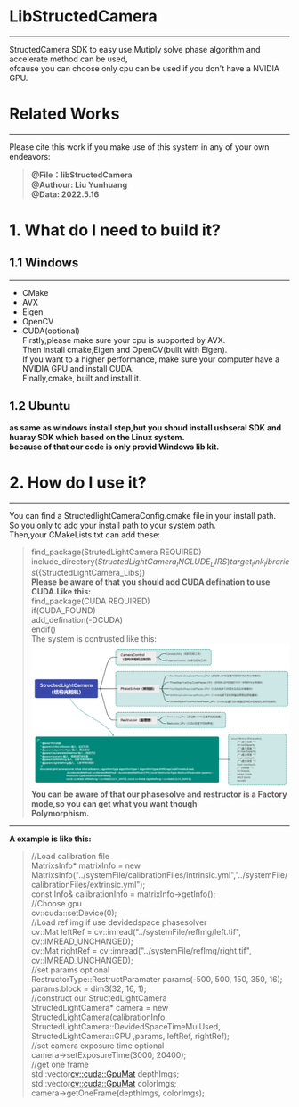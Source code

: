 # **LibStructedCamera**
***
StructedCamera SDK to easy use.Mutiply solve phase algorithm and accelerate method can be used,  
ofcause you can choose only cpu can be used if you don't have a NVIDIA GPU.  
# Related Works
***
Please cite this work if you make use of this system in any of your own endeavors:  
> **@File：libStructedCamera**  
> **@Authour: Liu Yunhuang**  
> **@Data: 2022.5.16**  
# 1. What do I need to build it?  
## 1.1 Windows  
***
- CMake  
- AVX  
- Eigen  
- OpenCV  
- CUDA(optional)  
Firstly,please make sure your cpu is supported by AVX.  
Then install cmake,Eigen and OpenCV(built with Eigen).  
If you want to a higher performance, make sure your computer have a NVIDIA GPU and install CUDA.  
Finally,cmake, built and install it.  
## 1.2 Ubuntu  
**as same as windows install step,but you shoud install usbseral SDK and huaray SDK which based on the Linux system.  
because of that our code is only provid Windows lib kit.**  
# 2. How do I use it?  
***
You can find a StructedlightCameraConfig.cmake file in your install path.  
So you only to add your install path to your system path.  
Then,your CMakeLists.txt can add these:  
> find_package(StrutedLightCamera REQUIRED)  
> include_directory(${StructedLightCamera_INCLUDE_DIRS})  
> target_link_libraries(${StructedLightCamera_Libs})  
**Please be aware of that you should add CUDA defination to use CUDA.Like this:**  
> find_package(CUDA REQUIRED)  
> if(CUDA_FOUND)  
> add_defination(-DCUDA)  
> endif()  
The system is contrusted like this:  
![StructedLightCamera System](./StructedLightCamera.png)  
**You can be aware of that our phasesolve and restructor is a Factory mode,so you can get what you want though  
Polymorphism.**  
***  
**A example is like this:**  
> //Load calibration file  
> MatrixsInfo* matrixInfo = new MatrixsInfo("../systemFile/calibrationFiles/intrinsic.yml","../systemFile/  calibrationFiles/extrinsic.yml");  
> const Info& calibrationInfo = matrixInfo->getInfo();  
> //Choose gpu  
> cv::cuda::setDevice(0);  
> //Load ref img if use devidedspace phasesolver  
> cv::Mat leftRef = cv::imread("../systemFile/refImg/left.tif", cv::IMREAD_UNCHANGED);  
> cv::Mat rightRef = cv::imread("../systemFile/refImg/right.tif", cv::IMREAD_UNCHANGED);  
> //set params optional  
> RestructorType::RestructParamater params(-500, 500, 150, 350, 16);  
> params.block = dim3(32, 16, 1);  
> //construct our StructedLightCamera  
> StructedLightCamera* camera = new StructedLightCamera(calibrationInfo, StructedLightCamera::DevidedSpaceTimeMulUsed, StructedLightCamera::GPU ,params, leftRef, rightRef);  
> //set camera exposure time optional  
> camera->setExposureTime(3000, 20400);  
> //get one frame  
> std::vector<cv::cuda::GpuMat> depthImgs;  
> std::vector<cv::cuda::GpuMat> colorImgs;  
> camera->getOneFrame(depthImgs, colorImgs);  


